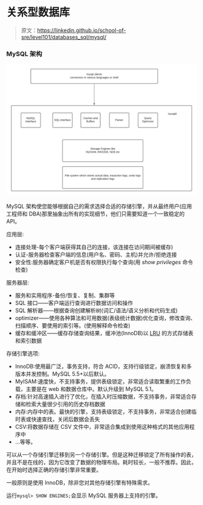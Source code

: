 # 关系型数据库

> 原文：<https://linkedin.github.io/school-of-sre/level101/databases_sql/mysql/>

### MySQL 架构

![alt_text](img/e05ddfe0ebd405951a119ef24dc3d0bd.png "MySQL architecture diagram")

MySQL 架构使您能够根据自己的需求选择合适的存储引擎，并从最终用户(应用工程师和 DBA)那里抽象出所有的实现细节，他们只需要知道一个一致稳定的 API。

应用层:

*   连接处理-每个客户端获得其自己的连接，该连接在访问期间被缓存)
*   认证-服务器检查客户端的信息(用户名、密码、主机)并允许/拒绝连接
*   安全性:服务器确定客户机是否有权限执行每个查询(用 *show privileges* 命令检查)

服务器层:

*   服务和实用程序-备份/恢复、复制、集群等
*   SQL 接口——客户端运行查询进行数据访问和操作
*   SQL 解析器——根据查询创建解析树(词汇/语法/语义分析和代码生成)
*   optimizer——使用各种算法和可用数据(表级统计数据)优化查询，修改查询、扫描顺序、要使用的索引等。(使用解释命令检查)
*   缓存和缓冲区——缓存存储查询结果，缓冲池(InnoDB)以 [LRU](https://en.wikipedia.org/wiki/Cache_replacement_policies#Least_recently_used_(LRU)) 的方式存储表和索引数据

存储引擎选项:

*   InnoDB:使用最广泛，事务支持，符合 ACID，支持行级锁定，崩溃恢复和多版本并发控制。MySQL 5.5+以后默认。
*   MyISAM:速度快，不支持事务，提供表级锁定，非常适合读取繁重的工作负载，主要是在 web 和数据仓库中。默认升级到 MySQL 5.1。
*   存档:针对高速插入进行了优化，在插入时压缩数据，不支持事务，非常适合存储和检索大量很少引用的历史存档数据
*   内存:内存中的表。最快的引擎，支持表级锁定，不支持事务，非常适合创建临时表或快速查找，关闭后数据会丢失
*   CSV:将数据存储在 CSV 文件中，非常适合集成到使用这种格式的其他应用程序中
*   …等等。

可以从一个存储引擎迁移到另一个存储引擎。但是这种迁移锁定了所有操作的表，并且不是在线的，因为它改变了数据的物理布局。耗时较长，一般不推荐。因此，在开始时选择正确的存储引擎非常重要。

一般原则是使用 InnoDB，除非您对其他存储引擎有特殊需求。

运行`mysql> SHOW ENGINES;`会显示 MySQL 服务器上支持的引擎。